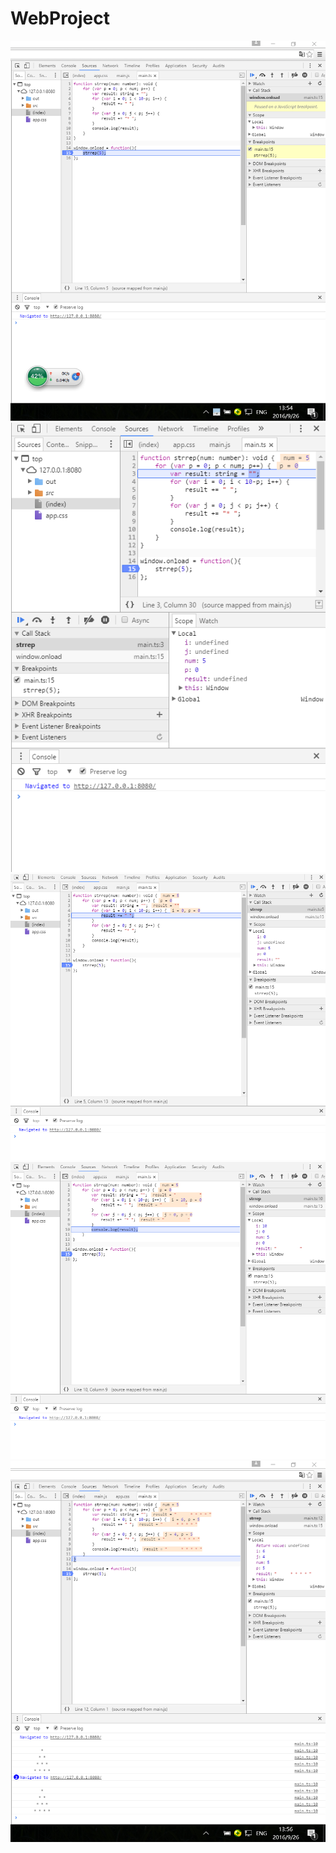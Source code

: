 # WebProject
![](https://github.com/lycyon717/WebProject/blob/master/1.png)
![](https://github.com/lycyon717/WebProject/blob/master/2.png)
![](https://github.com/lycyon717/WebProject/blob/master/3.png)
![](https://github.com/lycyon717/WebProject/blob/master/4.png)
![](https://github.com/lycyon717/WebProject/blob/master/5.png)
